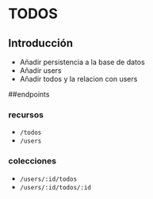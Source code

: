 # TODOS

## Introducción

- Añadir persistencia a la base de datos
- Añadir users
- Añadir todos y la relacion con users

##endpoints

### recursos

- `/todos`
- `/users`

### colecciones
- `/users/:id/todos`
- `/users/:id/todos/:id`


